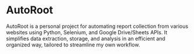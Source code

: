 # AutoRoot
AutoRoot is a personal project for automating report collection from various websites using Python, Selenium, and Google Drive/Sheets APIs. It simplifies data extraction, storage, and analysis in an efficient and organized way, tailored to streamline my own workflow.
